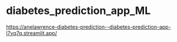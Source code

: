 # diabetes_prediction_app_ML

https://anelawrence-diabetes-prediction--diabetes-prediction-app-l7vq7q.streamlit.app/
